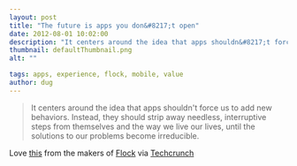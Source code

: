 ```yaml
---
layout: post
title: "The future is apps you don&#8217;t open"
date: 2012-08-01 10:02:00
description: "It centers around the idea that apps shouldn&#8217;t force us to add new behaviors. Instead, they should strip away needless, interruptive steps from themselves and the way we live our lives, until the solutions to our problems become irreducible. Love&#8230;"
thumbnail: defaultThumbnail.png
alt: ""

tags: apps, experience, flock, mobile, value
author: dug
---
```


<blockquote><p>It centers around the idea that apps shouldn't force us to add new behaviors. Instead, they should strip away needless, interruptive steps from themselves and the way we live our lives, until the solutions to our problems become irreducible.</p></blockquote>

<p>Love <a href="http://techcrunch.com/2012/07/30/irreducible/">this</a> from the makers of <a href="http://blog.bu.mp/introducing-flock">Flock</a> via <a href="http://techcrunch.com/2012/07/26/bump-flock/">Techcrunch</a></p>
